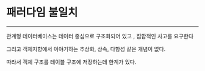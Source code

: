 # 패러다임 불일치

---

관계형 데이터베이스는 데이터 중심으로 구조화되어 있고 , 집합적인 사고를 요구한다

그리고 객체지향에서 이야기하는 추상화, 상속, 다항성 같은 개념이 없다. 

따라서 객체 구조를 테이블 구조에 저장하는데 한계가 있다.